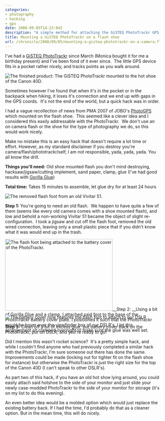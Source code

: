```yaml
---
categories:
- photography
- hacking
- gps
date: 2008-09-05T14:23:04Z
description: "A simple method for attaching the GiSTEQ PhotoTrackr GPS device onto the flash shoe of your digital camera."
title: Mounting a GiSTEQ PhotoTrackr on a flash shoe
url: /chronicle/2008/09/05/mounting-a-gisteq-phototrackr-on-a-camera-flash-shoe/
---
```


I've had a <a href="http://www.gisteq.com/PhotoTrackrProducts.php">GiSTEQ PhotoTrackr</a> since March (Monica bought it for me a birthday present) and I've been fond of it ever since.  The little GPS device fits in a pocket rather nicely, and tracks points as you walk around.

<img src="/images/blog/2008/09/finished.jpg" alt="The finished product: The GiSTEQ PhotoTrackr mounted to the hot shoe of the Canon 40D." />

Sometimes however I've found that when it's in the pocket or in the backpack when hiking, it loses it's connection and we end up with gaps in the GPS coords.  It's not the end of the world, but a quick hack was in order.

I had a vague recollection of news from PMA 2007 of JOBO's <a href="http://www.jobo.com/web/photoGPS.221.0.html">PhotoGPS</a> which mounted on the flash shoe.  This seemed like a clever idea and I considered this easily addressable with the PhotoTrackr.  We don't use an on camera flash or the shoe for the type of photography we do, so this would work nicely.

Make no mistake this is an easy hack that doesn't require a lot time or effort.  However, as my standard disclaimer if you destroy you're camera/flash/phototrackr/self, I am not responsible, yada, yada, yada.  You all know the drill.

__Things you'll need:__ Old shoe mounted flash you don't mind destroying, hacksaw/jigsaw/cutting implement, sand paper, clamp, glue (I've had good results with <a href="http://www.gorillaglue.com/">Gorilla Glue</a>)

__Total time:__ Takes 15 minutes to assemble, let glue dry for at least 24 hours

<img alt="The removed flash foot from an old Vivitar 51." src="/images/blog/2008/09/flash_foot.jpg">

__Step 1:__ You're going to need an old flash.  We happen to have quite a few of them (seems like every old camera comes with a shoe mounted flash), and low and behold a non-working Vivitar 51 became the object of slight re-configuration.  I took a jigsaw and cut off the flash foot, removed the old wired connection, leaving only a small plastic piece that if you didn't know what it was would end up in the trash.

<div style="height: 245px!important;"><img src="/images/blog/2008/09/clamped_flash_foot.jpg" alt="The flash foot being attached to the battery cover of the PhotoTrackr." title="The flash foot being attached to the battery cover of the PhotoTrackr." width="350" height="233" class="imgleft size-full wp-image-51" />__Step 2: __Using a bit of Gorilla Glue and a clamp, I attached said foot to the base of the PhotoTrackr battery cover plate.  I positioned it such that the PhotoTrackr would be hover over the viewfinder box of our DSLR's.  I let this arrangement sit clamped overnight to make sure the glue was well set.
</div>

<img src="/images/blog/2008/09/quick_look.jpg" alt="The battery cover now features the flash foot to attach to our DSLR">

__Step 3:__ Clean off a bit of excess glue, put battery cover back on the PhotoTrackr, put on DSLR, and you're ready to go!

Did I mention this wasn't rocket science?  It's a pretty simple hack, and while I couldn't find anyone who had previously completed a similar hack with the PhotoTrackr, I'm sure someone out there has done the same.  Improvements could be made (locking nut for tighter fit on the flash shoe for instance) but otherwise the PhotoTrackr is just the right size for the top of the Canon 40D (I can't speak to other DSLR's).

As part two of this hack, if you have an old hot shoe lying around, you could easily attach said hotshoe to the side of your monitor and just slide your newly case-modded PhotoTrackr to the side of your monitor for storage (it's on my list to do this evening).

An even better idea would be a molded option which would just replace the existing battery back.  If I had the time, I'd probably do that as a cleaner option.  But in the mean time, this will do nicely.
